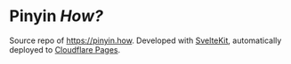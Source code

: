 # Pinyin _How?_

Source repo of https://pinyin.how. Developed with [SvelteKit](https://svelte.dev/docs/kit/introduction), automatically deployed to [Cloudflare Pages](https://pages.cloudflare.com).
